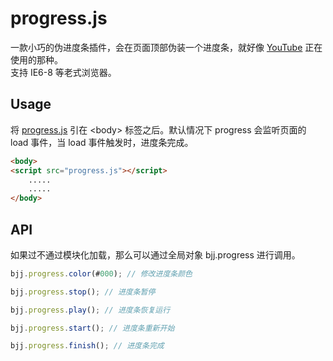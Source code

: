 ﻿# progress.js

一款小巧的伪进度条插件，会在页面顶部伪装一个进度条，就好像 [YouTube](https://www.youtube.com/) 正在使用的那种。<br>
支持 IE6-8 等老式浏览器。

## Usage

将 [progress.js] 引在 \<body\> 标签之后。默认情况下 progress 会监听页面的 load 事件，当 load 事件触发时，进度条完成。

``` html
<body>
<script src="progress.js"></script>
	.....
	.....
</body>

```
[progress.js]: https://github.com/baijunjie/progress.js/blob/master/progress.js

## API

如果过不通过模块化加载，那么可以通过全局对象 bjj.progress 进行调用。

``` js
bjj.progress.color(#000); // 修改进度条颜色

bjj.progress.stop(); //	进度条暂停

bjj.progress.play(); // 进度条恢复运行

bjj.progress.start(); // 进度条重新开始

bjj.progress.finish(); // 进度条完成
```







